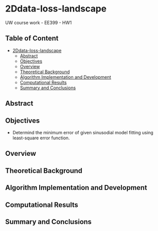 # 2Ddata-loss-landscape
UW course work - EE399 - HW1

## Table of Content
- [2Ddata-loss-landscape](#2ddata-loss-landscape)
  - [Abstract](#abstract)
  - [Objectives](#objective)
  - [Overview](#overview)
  - [Theoretical Background](#theoretical-background)
  - [Algorithm Implementation and Development](#algorithm-implementation-and-development)
  - [Computational Results](#computational-results)
  - [Summary and Conclusions](#summary-and-conclusions)

## Abstract

## Objectives
- Determind the minimum error of given sinusodial model fitting using least-square error function. 

## Overview

## Theoretical Background

## Algorithm Implementation and Development 

## Computational Results

## Summary and Conclusions
